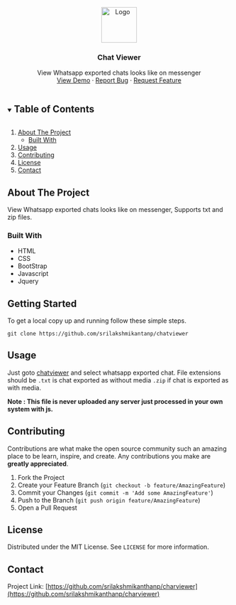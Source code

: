 <!--
 Copyright (c) 2021 Sri Lakshmi Kanthan P
 
 This software is released under the MIT License.
 https://opensource.org/licenses/MIT
-->

<p align="center">
  <a href="https://github.com/srilakshmikanthanp/charviewer">
    <img src="image/logo.ico" alt="Logo" width="80" height="80">
  </a>

  <h3 align="center">Chat Viewer</h3>

  <p align="center">
    View Whatsapp exported chats looks like on messenger
    <br />
    <a href="https://srilakshmikanthanp.github.io/chatviewer">View Demo</a>
    ·
    <a href="https://github.com/srilakshmikanthanp/charviewer/issues">Report Bug</a>
    ·
    <a href="https://github.com/srilakshmikanthanp/charviewer/issues">Request Feature</a>
  </p>
</p>


<!-- TABLE OF CONTENTS -->
<details open="open">
  <summary><h2 style="display: inline-block">Table of Contents</h2></summary>
  <ol>
    <li>
      <a href="#about-the-project">About The Project</a>
      <ul>
        <li><a href="#built-with">Built With</a></li>
      </ul>
    </li>
    <li><a href="#usage">Usage</a></li>
    <li><a href="#contributing">Contributing</a></li>
    <li><a href="#license">License</a></li>
    <li><a href="#contact">Contact</a></li>
  </ol>
</details>



<!-- ABOUT THE PROJECT -->
## About The Project

View Whatsapp exported chats looks like on messenger, Supports txt and zip files.

### Built With

* HTML
* CSS
* BootStrap
* Javascript
* Jquery


<!-- GETTING STARTED -->
## Getting Started

To get a local copy up and running follow these simple steps.

~~~shell
git clone https://github.com/srilakshmikantanp/chatviewer
~~~

<!-- USAGE EXAMPLES -->
## Usage

Just goto [chatviewer](https://srilakshmikanthanp.github.io/chatviewer) and select whatsapp exported chat. File extensions should be `.txt` is chat exported as without media `.zip` if chat is exported as with media.

**Note : This file is never uploaded any server just processed in your own system with js.**

<!-- CONTRIBUTING -->
## Contributing

Contributions are what make the open source community such an amazing place to be learn, inspire, and create. Any contributions you make are **greatly appreciated**.

1. Fork the Project
2. Create your Feature Branch (`git checkout -b feature/AmazingFeature`)
3. Commit your Changes (`git commit -m 'Add some AmazingFeature'`)
4. Push to the Branch (`git push origin feature/AmazingFeature`)
5. Open a Pull Request

<!-- LICENSE -->
## License

Distributed under the MIT License. See `LICENSE` for more information.

<!-- CONTACT -->
## Contact

Project Link: [https://github.com/srilakshmikanthanp/charviewer](https://github.com/srilakshmikanthanp/charviewer)
